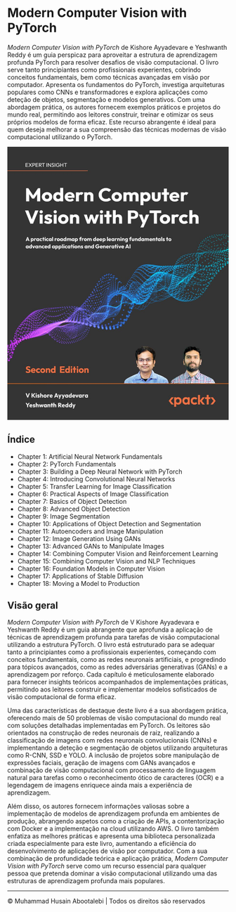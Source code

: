 <!-- ©©©©©©©©©©©©©©©©©©©©©©©© All Rights Are Reserved By Muhammad Husain Abootalebi ©©©©©©©©©©©©©©©©©©©©©©©©©©©©©©©©©© -->

# Modern Computer Vision with PyTorch

*Modern Computer Vision with PyTorch* de Kishore Ayyadevare e Yeshwanth Reddy é um guia perspicaz para aproveitar a estrutura de aprendizagem profunda PyTorch para resolver desafios de visão computacional. O livro serve tanto principiantes como profissionais experientes, cobrindo conceitos fundamentais, bem como técnicas avançadas em visão por computador. Apresenta os fundamentos do PyTorch, investiga arquiteturas populares como CNNs e transformadores e explora aplicações como deteção de objetos, segmentação e modelos generativos. Com uma abordagem prática, os autores fornecem exemplos práticos e projetos do mundo real, permitindo aos leitores construir, treinar e otimizar os seus próprios modelos de forma eficaz. Este recurso abrangente é ideal para quem deseja melhorar a sua compreensão das técnicas modernas de visão computacional utilizando o PyTorch.

![Modern Computer Vision with PyTorch](../../assets/Books/Book%20Covers/0%20-%201%20-%20Computer%20Vision%20with%20PyTorch.jpg)

## Índice

- Chapter 1: Artificial Neural Network Fundamentals
- Chapter 2: PyTorch Fundamentals
- Chapter 3: Building a Deep Neural Network with PyTorch
- Chapter 4: Introducing Convolutional Neural Networks
- Chapter 5: Transfer Learning for Image Classification
- Chapter 6: Practical Aspects of Image Classification
- Chapter 7: Basics of Object Detection
- Chapter 8: Advanced Object Detection
- Chapter 9: Image Segmentation
- Chapter 10: Applications of Object Detection and Segmentation
- Chapter 11: Autoencoders and Image Manipulation
- Chapter 12: Image Generation Using GANs
- Chapter 13: Advanced GANs to Manipulate Images
- Chapter 14: Combining Computer Vision and Reinforcement Learning
- Chapter 15: Combining Computer Vision and NLP Techniques
- Chapter 16: Foundation Models in Computer Vision
- Chapter 17: Applications of Stable Diffusion
- Chapter 18: Moving a Model to Production

## Visão geral

*Modern Computer Vision with PyTorch* de V Kishore Ayyadevara e Yeshwanth Reddy é um guia abrangente que aprofunda a aplicação de técnicas de aprendizagem profunda para tarefas de visão computacional utilizando a estrutura PyTorch. O livro está estruturado para se adequar tanto a principiantes como a profissionais experientes, começando com conceitos fundamentais, como as redes neuronais artificiais, e progredindo para tópicos avançados, como as redes adversárias generativas (GANs) e a aprendizagem por reforço. Cada capítulo é meticulosamente elaborado para fornecer insights teóricos acompanhados de implementações práticas, permitindo aos leitores construir e implementar modelos sofisticados de visão computacional de forma eficaz.

Uma das características de destaque deste livro é a sua abordagem prática, oferecendo mais de 50 problemas de visão computacional do mundo real com soluções detalhadas implementadas em PyTorch. Os leitores são orientados na construção de redes neuronais de raiz, realizando a classificação de imagens com redes neuronais convolucionais (CNNs) e implementando a deteção e segmentação de objetos utilizando arquiteturas como R-CNN, SSD e YOLO. A inclusão de projetos sobre manipulação de expressões faciais, geração de imagens com GANs avançados e combinação de visão computacional com processamento de linguagem natural para tarefas como o reconhecimento ótico de caracteres (OCR) e a legendagem de imagens enriquece ainda mais a experiência de aprendizagem.

Além disso, os autores fornecem informações valiosas sobre a implementação de modelos de aprendizagem profunda em ambientes de produção, abrangendo aspetos como a criação de APIs, a contentorização com Docker e a implementação na cloud utilizando AWS. O livro também enfatiza as melhores práticas e apresenta uma biblioteca personalizada criada especialmente para este livro, aumentando a eficiência do desenvolvimento de aplicações de visão por computador. Com a sua combinação de profundidade teórica e aplicação prática, *Modern Computer Vision with PyTorch* serve como um recurso essencial para qualquer pessoa que pretenda dominar a visão computacional utilizando uma das estruturas de aprendizagem profunda mais populares.

---

© Muhammad Husain Abootalebi | Todos os direitos são reservados

<!-- ©©©©©©©©©©©©©©©©©©©©©©©© All Rights Are Reserved By Muhammad Husain Abootalebi ©©©©©©©©©©©©©©©©©©©©©©©©©©©©©©©©©© -->
